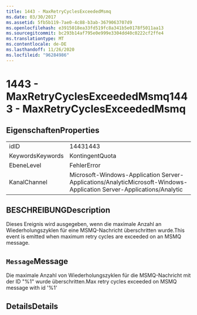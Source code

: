 ```yaml
---
title: 1443 - MaxRetryCyclesExceededMsmq
ms.date: 03/30/2017
ms.assetid: 5fb5b119-7ae0-4c88-b3ab-3679063707d9
ms.openlocfilehash: e3915018ea33fd519fc8a341b5e0178f5011aa13
ms.sourcegitcommit: bc293b14af795e0e999e3304dd40c0222cf2ffe4
ms.translationtype: MT
ms.contentlocale: de-DE
ms.lasthandoff: 11/26/2020
ms.locfileid: "96284986"
---
```

# <a name="1443---maxretrycyclesexceededmsmq"></a><span data-ttu-id="5a583-102">1443 - MaxRetryCyclesExceededMsmq</span><span class="sxs-lookup"><span data-stu-id="5a583-102">1443 - MaxRetryCyclesExceededMsmq</span></span>

## <a name="properties"></a><span data-ttu-id="5a583-103">Eigenschaften</span><span class="sxs-lookup"><span data-stu-id="5a583-103">Properties</span></span>  
  
|||  
|-|-|  
|<span data-ttu-id="5a583-104">id</span><span class="sxs-lookup"><span data-stu-id="5a583-104">ID</span></span>|<span data-ttu-id="5a583-105">1443</span><span class="sxs-lookup"><span data-stu-id="5a583-105">1443</span></span>|  
|<span data-ttu-id="5a583-106">Keywords</span><span class="sxs-lookup"><span data-stu-id="5a583-106">Keywords</span></span>|<span data-ttu-id="5a583-107">Kontingent</span><span class="sxs-lookup"><span data-stu-id="5a583-107">Quota</span></span>|  
|<span data-ttu-id="5a583-108">Ebene</span><span class="sxs-lookup"><span data-stu-id="5a583-108">Level</span></span>|<span data-ttu-id="5a583-109">Fehler</span><span class="sxs-lookup"><span data-stu-id="5a583-109">Error</span></span>|  
|<span data-ttu-id="5a583-110">Kanal</span><span class="sxs-lookup"><span data-stu-id="5a583-110">Channel</span></span>|<span data-ttu-id="5a583-111">Microsoft-Windows-Application Server-Applications/Analytic</span><span class="sxs-lookup"><span data-stu-id="5a583-111">Microsoft-Windows-Application Server-Applications/Analytic</span></span>|  
  
## <a name="description"></a><span data-ttu-id="5a583-112">BESCHREIBUNG</span><span class="sxs-lookup"><span data-stu-id="5a583-112">Description</span></span>  

 <span data-ttu-id="5a583-113">Dieses Ereignis wird ausgegeben, wenn die maximale Anzahl an Wiederholungszyklen für eine MSMQ-Nachricht überschritten wurde.</span><span class="sxs-lookup"><span data-stu-id="5a583-113">This event is emitted when maximum retry cycles are exceeded on an MSMQ message.</span></span>  
  
## <a name="message"></a><span data-ttu-id="5a583-114">`Message`</span><span class="sxs-lookup"><span data-stu-id="5a583-114">Message</span></span>  

 <span data-ttu-id="5a583-115">Die maximale Anzahl von Wiederholungszyklen für die MSMQ-Nachricht mit der ID "%1" wurde überschritten.</span><span class="sxs-lookup"><span data-stu-id="5a583-115">Max retry cycles exceeded on MSMQ message with id '%1'</span></span>  
  
## <a name="details"></a><span data-ttu-id="5a583-116">Details</span><span class="sxs-lookup"><span data-stu-id="5a583-116">Details</span></span>
